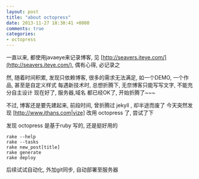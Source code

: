 ```yaml
---
layout: post
title: "about octopress"
date: 2013-11-27 18:30:41 +0800
comments: true
categories: 
- octopress
---
```



一直以来, 都使用javaeye来记录博客, 见 [http://seavers.iteye.com/](http://seavers.iteye.com/), 偶有心得, 必记录之

然, 随着时间积累, 发现只依赖博客, 很多的需求无法满足, 如一个DEMO, 一个作品, 甚至是自定义样式
每遇新技术时, 总想折腾下, 无奈博客只能写写文字, 不能充分自主设计
现在好了, 服务器,域名 都已经OK了, 开始折腾了~~~

不过, 博客还是要先建起来, 前段时间, 曾折腾过 jekyll , 却半途而废了
今天突然发现 [http://www.ithans.com|yize] 改用 octopress 了, 尝试了下

发现 octopress 是基于ruby 写的, 还是挺好用的

```
rake --help
rake --tasks
rake new_post[title]
rake generate
rake deploy
```

后续试试自动化, 外加git同步, 自动部署至服务器
